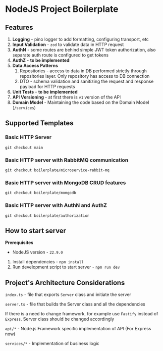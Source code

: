 # NodeJS Project Boilerplate

## Features

1. **Logging** - pino logger to add formatting, configuring transport, etc
2. **Input Validation** - `zod` to validate data in HTTP request
3. **AuthN** - some routes are behind simple JWT token authorization, also separate auth route is configured to get tokens
4. **AuthZ** - **to be implemented**
5. **Data Access Patterns**
   1. Repositories - access to data in DB performed strictly through repositories layer. Only repository has access to DB connection
   2. DTO - schema validation and sanitizing the request and response payload for HTTP requests
6. **Unit Tests** - **to be implemented**
7. **API Versioning** - at first there is `v1` version of the API
8. **Domain Model** - Maintaining the code based on the Domain Model (`/services`)

## Supported Templates

### Basic HTTP Server

```shell
git checkout main
```

### Basic HTTP server with RabbitMQ communication

```shell
git checkout boilerplate/microservice-rabbit-mq
````

### Basic HTTP server with MongoDB CRUD features

```shell
git checkout boilerplate/mongodb
````

### Basic HTTP server with AuthN and AuthZ

```shell
git checkout boilerplate/authorization
````

## How to start server

**Prerequisites**

- NodeJS version - `22.9.0`

1. Install dependencies - `npm install`
2. Run development script to start server - `npm run dev`

## Project's Architecture Considerations

`index.ts` - file that exports `Server` class and initiate the server

`server.ts` - file that builds the Server class and all the dependencies

If there is a need to change framework, for example use `Fastify` instead of `Express`. Server class should be changed accordingly

`api/*` - Node.js Framework specific implementation of API (For Express now)

`services/*` - Implementation of business logic
